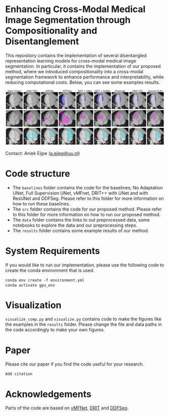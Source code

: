 # Enhancing Cross-Modal Medical Image Segmentation through Compositionality and Disentanglement

This repository contains the implementation of several disentangled representation learning models for cross-modal medical image segmentation.
In particular, it contains the implementation of our proposed method, where we introduced compositionality into a cross-modal segmentation framework to enhance performance and interpretability, while reducing computational costs. 
Below, you can see some examples results.

![results](results/vis_MRI->CT_MYO_LV_RV.png)

Contact: Aniek Eijpe (a.eijpe@uu.nl)

# Code structure
- The `baselines` folder contains the code for the baselines; No Adaptation UNet, Full Supervision UNet, vMFnet, DRIT++ with UNet and with ResUNet and DDFSeg. Please refer to this folder for more information on how to run these baselines.
- The `src` folder contains the code for our proposed method. Please refer to this folder for more information on how to run our proposed method.
- The `data` folder contains the links to out preprocessed data, some notebooks to explore the data and our preprocessing steps.
- The `results` folder contains some example results of our method.


# System Requirements
If you would like to run our implementation, please use the following code to create the conda environment that is used. 

```
conda env create -f environment.yml
conda activate gpu_env
```

# Visualization

`visualize_comp.py` and `visualize.py` contains code to make the figures like the examples in the `results` folder. Please change the file and data paths in the code accordingly to make your own figures. 

# Paper
Please cite our paper if you find the code useful for your research.

```
Add citation
```

# Acknowledgements

Parts of the code are based on [vMFNet](https://github.com/vios-s/vMFNet), [DRIT](https://github.com/HsinYingLee/DRIT) and [DDFSeg](https://github.com/Endless-Hao/DDFSeg).